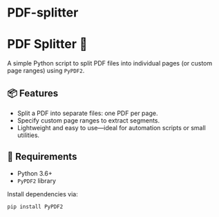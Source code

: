 # PDF-splitter
# PDF Splitter 🧩

A simple Python script to split PDF files into individual pages (or custom page ranges) using `PyPDF2`.

## 📦 Features

- Split a PDF into separate files: one PDF per page.
- Specify custom page ranges to extract segments.
- Lightweight and easy to use—ideal for automation scripts or small utilities.

## 🚀 Requirements

- Python 3.6+
- `PyPDF2` library

Install dependencies via:

```bash
pip install PyPDF2

